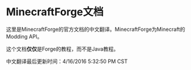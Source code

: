 MinecraftForge文档
==================

这里是MinecraftForge的官方文档的中文翻译。MinecraftForge为Minecraft的Modding API。

这个文档**仅仅**是Forge的教程，而不是Java教程。

中文翻译最后更新时间：4/16/2016 5:32:50 PM CST